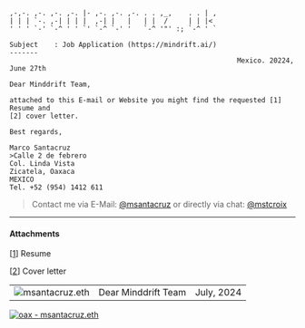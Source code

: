 ```                  .                             .   
,-,-. ,-. ,-. ,-. |- ,-. ,-. ,-. . . ,_,    . . | , 
| | | `-. ,-| | | |  ,-| |   |   | |  /     | | |<  
' ' ' `-' `-^ ' ' `' `-^ `-' '   `-^ '"' :; `-^ ' `

Subject    : Job Application (https://mindrift.ai/)
-------
                                                        Mexico. 20224, June 27th

Dear Minddrift Team,

attached to this E-mail or Website you might find the requested [1] Resume and
[2] cover letter.

Best regards,

Marco Santacruz
>Calle 2 de febrero
Col. Linda Vista
Zicatela, Oaxaca
MEXICO
Tel. +52 (954) 1412 611
```
>Contact me via E-Mail: [@msantacruz](mailto:marco.santacruz@findis.com.mx) or directly via chat: [@mstcroix](https://t.me/mstcroix)
>

---

#### Attachments
[[1](mindrift/cover-letter.md)] Resume

[[2](mindrift)] Cover letter

|  |  | |
| ------- | ---------------------------------------------------------------------------------- | -- |
| ![msantacruz.eth](https://effigy.im/a/0x0bE7e0606bEd00077e0e2f65858066d504C66450.png) | Dear Minddrift Team | July, 2024 |

[![oax - msantacruz.eth](https://img.shields.io/static/v1?label=oax&message=msantacruz.eth&color=2ea44f)](https://)
